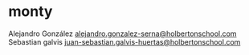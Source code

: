 # monty
Alejandro González <alejandro.gonzalez-serna@holbertonschool.com> Sebastian galvis <juan-sebastian.galvis-huertas@holbertonschool.com>